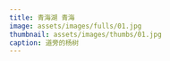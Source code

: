 ```yaml
---
title: 青海湖 青海
image: assets/images/fulls/01.jpg
thumbnail: assets/images/thumbs/01.jpg
caption: 道旁的杨树
---
```

